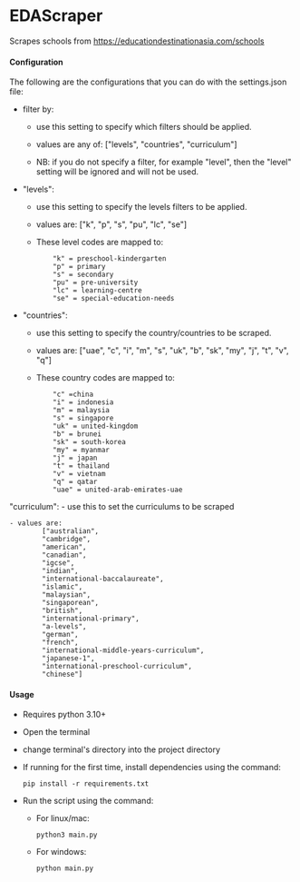 # EDAScraper
Scrapes schools from https://educationdestinationasia.com/schools

#### Configuration
The following are the configurations that you can do with the settings.json file:
- filter by:
    - use this setting to specify which filters should be applied.

    - values are any of:
            ["levels", "countries", "curriculum"]

    - NB: if you do not specify a filter, for example "level", then the "level" setting will be ignored and will not be used.

- "levels": 
    - use this setting to specify the levels filters to be applied.

    - values are:
            ["k", "p", "s", "pu", "lc", "se"]

    - These level codes are mapped to:
        ```
            "k" = preschool-kindergarten
            "p" = primary
            "s" = secondary
            "pu" = pre-university
            "lc" = learning-centre
            "se" = special-education-needs
        ```
- "countries": 
    - use this setting to specify the country/countries to be scraped.

    - values are:
            ["uae", "c", "i", "m", "s", "uk", "b", "sk", "my", "j", "t", "v", "q"]

    - These country codes are mapped to:
        ```
            "c" =china
            "i" = indonesia
            "m" = malaysia
            "s" = singapore
            "uk" = united-kingdom
            "b" = brunei
            "sk" = south-korea 
            "my" = myanmar
            "j" = japan
            "t" = thailand
            "v" = vietnam
            "q" = qatar
            "uae" = united-arab-emirates-uae
        ```
    
"curriculum": 
    - use this to set the curriculums to be scraped

    - values are:
            ["australian", 
            "cambridge", 
            "american", 
            "canadian", 
            "igcse", 
            "indian", 
            "international-baccalaureate",
            "islamic",
            "malaysian",
            "singaporean",
            "british",
            "international-primary",
            "a-levels",
            "german",
            "french",
            "international-middle-years-curriculum",
            "japanese-1",
            "international-preschool-curriculum",
            "chinese"]
    

#### Usage
- Requires python 3.10+
- Open the terminal
- change terminal's directory into the project directory
- If running for the first time, install dependencies using the command:
    
    ```pip install -r requirements.txt```

- Run the script using the command:
    - For linux/mac:
        
        ```python3 main.py```

    - For windows:
        
        ```python main.py```